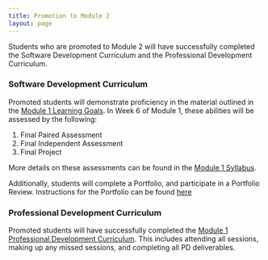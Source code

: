 ```yaml
---
title: Promotion to Module 2
layout: page
---
```


Students who are promoted to Module 2 will have successfully completed the Software Development Curriculum and the Professional Development Curriculum.

### Software Development Curriculum

Promoted students will demonstrate proficiency in the material outlined in the [Module 1 Learning Goals](./learning_goals). In Week 6 of Module 1, these abilities will be assessed by the following:

1. Final Paired Assessment
1. Final Independent Assessment
1. Final Project

More details on these assessments can be found in the [Module 1 Syllabus](./syllabus).

Additionally, students will complete a Portfolio, and participate in a Portfolio Review. Instructions for the Portfolio can be found [here](./portfolios)

### Professional Development Curriculum

Promoted students will have successfully completed the [Module 1 Professional Development Curriculum](https://github.com/turingschool/career-development-curriculum/tree/master/module_one). This includes attending all sessions, making up any missed sessions, and completing all PD deliverables.
